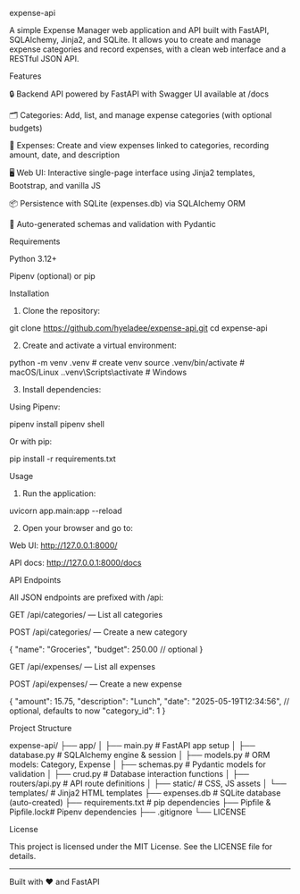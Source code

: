 expense-api

A simple Expense Manager web application and API built with FastAPI, SQLAlchemy, Jinja2, and SQLite. It allows you to create and manage expense categories and record expenses, with a clean web interface and a RESTful JSON API.

Features

🔒 Backend API powered by FastAPI with Swagger UI available at /docs

🗂️ Categories: Add, list, and manage expense categories (with optional budgets)

💸 Expenses: Create and view expenses linked to categories, recording amount, date, and description

🖥️ Web UI: Interactive single-page interface using Jinja2 templates, Bootstrap, and vanilla JS

📦 Persistence with SQLite (expenses.db) via SQLAlchemy ORM

🚀 Auto-generated schemas and validation with Pydantic


Requirements

Python 3.12+

Pipenv (optional) or pip


Installation

1. Clone the repository:

git clone https://github.com/hyeladee/expense-api.git
cd expense-api


2. Create and activate a virtual environment:

python -m venv .venv          # create venv
source .venv/bin/activate     # macOS/Linux
.\.venv\Scripts\activate    # Windows


3. Install dependencies:

Using Pipenv:

pipenv install
pipenv shell

Or with pip:

pip install -r requirements.txt




Usage

1. Run the application:

uvicorn app.main:app --reload


2. Open your browser and go to:

Web UI: http://127.0.0.1:8000/

API docs: http://127.0.0.1:8000/docs




API Endpoints

All JSON endpoints are prefixed with /api:

GET /api/categories/ — List all categories

POST /api/categories/ — Create a new category

{
  "name": "Groceries",
  "budget": 250.00     // optional
}

GET /api/expenses/ — List all expenses

POST /api/expenses/ — Create a new expense

{
  "amount": 15.75,
  "description": "Lunch",
  "date": "2025-05-19T12:34:56",   // optional, defaults to now
  "category_id": 1
}


Project Structure

expense-api/
├── app/
│   ├── main.py           # FastAPI app setup
│   ├── database.py       # SQLAlchemy engine & session
│   ├── models.py         # ORM models: Category, Expense
│   ├── schemas.py        # Pydantic models for validation
│   ├── crud.py           # Database interaction functions
│   ├── routers/api.py    # API route definitions
│   ├── static/           # CSS, JS assets
│   └── templates/        # Jinja2 HTML templates
├── expenses.db           # SQLite database (auto-created)
├── requirements.txt      # pip dependencies
├── Pipfile & Pipfile.lock# Pipenv dependencies
├── .gitignore
└── LICENSE

License

This project is licensed under the MIT License. See the LICENSE file for details.


---

Built with :heart: and FastAPI

